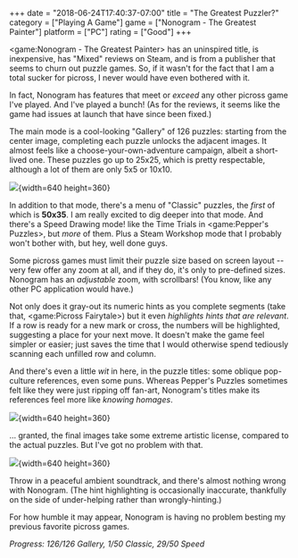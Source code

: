 +++
date = "2018-06-24T17:40:37-07:00"
title = "The Greatest Puzzler?"
category = ["Playing A Game"]
game = ["Nonogram - The Greatest Painter"]
platform = ["PC"]
rating = ["Good"]
+++

<game:Nonogram - The Greatest Painter> has an uninspired title, is inexpensive, has "Mixed" reviews on Steam, and is from a publisher that seems to churn out puzzle games.  So, if it wasn't for the fact that I am a total sucker for picross, I never would have even bothered with it.

In fact, Nonogram has features that meet or <i>exceed</i> any other picross game I've played.  And I've played a bunch!  (As for the reviews, it seems like the game had issues at launch that have since been fixed.)

The main mode is a cool-looking "Gallery" of 126 puzzles: starting from the center image, completing each puzzle unlocks the adjacent images.  It almost feels like a choose-your-own-adventure campaign, albeit a short-lived one.  These puzzles go up to 25x25, which is pretty respectable, although a lot of them are only 5x5 or 10x10.

![]($SiteBaseURL$nonogram-thegreatestpainter_gallery.jpg){width=640 height=360}

In addition to that mode, there's a menu of "Classic" puzzles, the <i>first</i> of which is <b>50x35</b>.  I am really excited to dig deeper into that mode.  And there's a Speed Drawing mode! like the Time Trials in <game:Pepper's Puzzles>, but <i>more</i> of them.  Plus a Steam Workshop mode that I probably won't bother with, but hey, well done guys.

Some picross games must limit their puzzle size based on screen layout -- very few offer any zoom at all, and if they do, it's only to pre-defined sizes.  Nonogram has an <i>adjustable</i> zoom, with scrollbars!  (You know, like any other PC application would have.)

Not only does it gray-out its numeric hints as you complete segments (take that, <game:Picross Fairytale>) but it even <i>highlights hints that are relevant</i>.  If a row is ready for a new mark or cross, the numbers will be highlighted, suggesting a place for your next move.  It doesn't make the game feel simpler or easier; just saves the time that I would otherwise spend tediously scanning each unfilled row and column.

And there's even a little <i>wit</i> in here, in the puzzle titles: some oblique pop-culture references, even some puns.  Whereas Pepper's Puzzles sometimes felt like they were just ripping off fan-art, Nonogram's titles make its references feel more like <i>knowing homages</i>.

![]($SiteBaseURL$nonogram-thegreatestpainter_skyrim1.jpg){width=640 height=360}

... granted, the final images take some extreme artistic license, compared to the actual puzzles.  But I've got no problem with that.

![]($SiteBaseURL$nonogram-thegreatestpainter_skyrim2.jpg){width=640 height=360}

Throw in a peaceful ambient soundtrack, and there's almost nothing wrong with Nonogram.  (The hint highlighting is occasionally inaccurate, thankfully on the side of under-helping rather than wrongly-hinting.)

For how humble it may appear, Nonogram is having no problem besting my previous favorite picross games.

<i>Progress: 126/126 Gallery, 1/50 Classic, 29/50 Speed</i>
